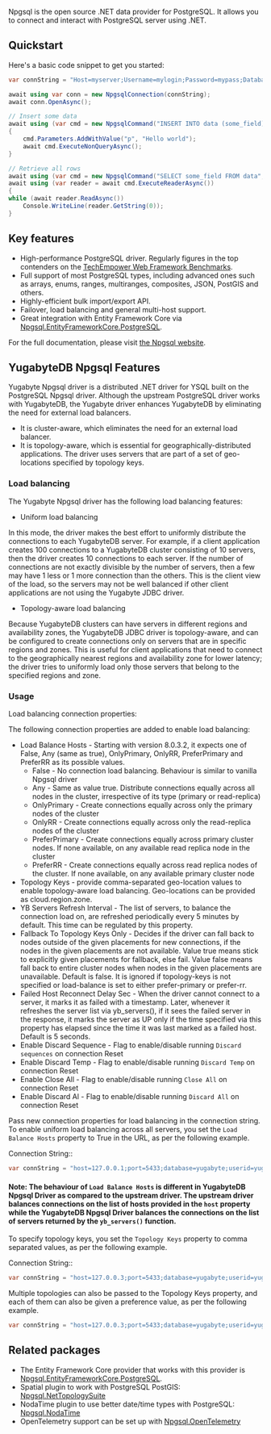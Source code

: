 Npgsql is the open source .NET data provider for PostgreSQL. It allows you to connect and interact with PostgreSQL server using .NET.

## Quickstart

Here's a basic code snippet to get you started:

```csharp
var connString = "Host=myserver;Username=mylogin;Password=mypass;Database=mydatabase";

await using var conn = new NpgsqlConnection(connString);
await conn.OpenAsync();

// Insert some data
await using (var cmd = new NpgsqlCommand("INSERT INTO data (some_field) VALUES (@p)", conn))
{
    cmd.Parameters.AddWithValue("p", "Hello world");
    await cmd.ExecuteNonQueryAsync();
}

// Retrieve all rows
await using (var cmd = new NpgsqlCommand("SELECT some_field FROM data", conn))
await using (var reader = await cmd.ExecuteReaderAsync())
{
while (await reader.ReadAsync())
    Console.WriteLine(reader.GetString(0));
}
```

## Key features

* High-performance PostgreSQL driver. Regularly figures in the top contenders on the [TechEmpower Web Framework Benchmarks](https://www.techempower.com/benchmarks/).
* Full support of most PostgreSQL types, including advanced ones such as arrays, enums, ranges, multiranges, composites, JSON, PostGIS and others.
* Highly-efficient bulk import/export API.
* Failover, load balancing and general multi-host support.
* Great integration with Entity Framework Core via [Npgsql.EntityFrameworkCore.PostgreSQL](https://www.nuget.org/packages/Npgsql.EntityFrameworkCore.PostgreSQL). 

For the full documentation, please visit [the Npgsql website](https://www.npgsql.org).

## YugabyteDB Npgsql Features


Yugabyte Npgsql driver is a distributed .NET driver for YSQL built on the PostgreSQL Npgsql driver. Although the upstream PostgreSQL driver works with YugabyteDB, the Yugabyte driver enhances YugabyteDB by eliminating the need for external load balancers.

* It is cluster-aware, which eliminates the need for an external load balancer.
* It is topology-aware, which is essential for geographically-distributed applications. The driver uses servers that are part of a set of geo-locations specified by topology keys.

### Load balancing

The Yugabyte Npgsql driver has the following load balancing features:

* Uniform load balancing

In this mode, the driver makes the best effort to uniformly distribute the connections to each YugabyteDB server. For example, if a client application creates 100 connections to a YugabyteDB cluster consisting of 10 servers, then the driver creates 10 connections to each server. If the number of connections are not exactly divisible by the number of servers, then a few may have 1 less or 1 more connection than the others. This is the client view of the load, so the servers may not be well balanced if other client applications are not using the Yugabyte JDBC driver.

* Topology-aware load balancing

Because YugabyteDB clusters can have servers in different regions and availability zones, the YugabyteDB JDBC driver is topology-aware, and can be configured to create connections only on servers that are in specific regions and zones. This is useful for client applications that need to connect to the geographically nearest regions and availability zone for lower latency; the driver tries to uniformly load only those servers that belong to the specified regions and zone.

### Usage

Load balancing connection properties:

The following connection properties are added to enable load balancing:

* Load Balance Hosts - Starting with version 8.0.3.2, it expects one of False, Any (same as true), OnlyPrimary, OnlyRR, PreferPrimary and PreferRR as its possible values.
  * False - No connection load balancing. Behaviour is similar to vanilla Npgsql driver 
  * Any - Same as value true. Distribute connections equally across all nodes in the cluster, irrespective of its type (primary or read-replica)
  * OnlyPrimary - Create connections equally across only the primary nodes of the cluster 
  * OnlyRR - Create connections equally across only the read-replica nodes of the cluster 
  * PreferPrimary - Create connections equally across primary cluster nodes. If none available, on any available read replica node in the cluster 
  * PreferRR - Create connections equally across read replica nodes of the cluster. If none available, on any available primary cluster node
* Topology Keys - provide comma-separated geo-location values to enable topology-aware load balancing. Geo-locations can be provided as cloud.region.zone.
* YB Servers Refresh Interval - The list of servers, to balance the connection load on, are refreshed periodically every 5 minutes by default. This time can be regulated by this property.
* Fallback To Topology Keys Only - Decides if the driver can fall back to nodes outside of the given placements for new connections, if the nodes in the given placements are not available. Value true means stick to explicitly given placements for fallback, else fail. Value false means fall back to entire cluster nodes when nodes in the given placements are unavailable. Default is false. It is ignored if topology-keys is not specified or load-balance is set to either prefer-primary or prefer-rr. 
* Failed Host Reconnect Delay Sec - When the driver cannot connect to a server, it marks it as failed with a timestamp. Later, whenever it refreshes the server list via yb_servers(), if it sees the failed server in the response, it marks the server as UP only if the time specified via this property has elapsed since the time it was last marked as a failed host. Default is 5 seconds.
* Enable Discard Sequence - Flag to enable/disable running `Discard sequences` on connection Reset
* Enable Discard Temp - Flag to enable/disable running `Discard Temp` on connection Reset
* Enable Close All - Flag to enable/disable running `Close All` on connection Reset
* Enable Discard Al - Flag to enable/disable running `Discard All` on connection Reset

Pass new connection properties for load balancing in the connection string. To enable uniform load balancing across all servers, you set the `Load Balance Hosts` property to True in the URL, as per the following example.

Connection String::

```csharp
var connString = "host=127.0.0.1;port=5433;database=yugabyte;userid=yugabyte;password=yugsbyte;Load Balance Hosts=true;Timeout=0";
```

#### Note: The behaviour of `Load Balance Hosts` is different in YugabyteDB Npgsql Driver as compared to the upstream driver. The upstream driver balances connections on the list of hosts provided in the `host` property while the YugabyteDB Npgsql Driver balances the connections on the list of servers returned by the `yb_servers()` function.

To specify topology keys, you set the `Topology Keys` property to comma separated values, as per the following example.

Connection String::

```csharp
var connString = "host=127.0.0.3;port=5433;database=yugabyte;userid=yugabyte;password=yugsbyte;Load Balance Hosts=true;Timeout=0;Topology Keys=cloud.region.zone";
```

Multiple topologies can also be passed to the Topology Keys property, and each of them can also be given a preference value, as per the following example.

```csharp
var connString = "host=127.0.0.3;port=5433;database=yugabyte;userid=yugabyte;password=yugsbyte;Load Balance Hosts=true;Timeout=0;Topology Keys=cloud1.region1.zone1:1,cloud2.region2.zone2:2";
```

## Related packages

* The Entity Framework Core provider that works with this provider is [Npgsql.EntityFrameworkCore.PostgreSQL](https://www.nuget.org/packages/Npgsql.EntityFrameworkCore.PostgreSQL).
* Spatial plugin to work with PostgreSQL PostGIS: [Npgsql.NetTopologySuite](https://www.nuget.org/packages/Npgsql.NetTopologySuite)
* NodaTime plugin to use better date/time types with PostgreSQL: [Npgsql.NodaTime](https://www.nuget.org/packages/Npgsql.NodaTime)
* OpenTelemetry support can be set up with [Npgsql.OpenTelemetry](https://www.nuget.org/packages/Npgsql.OpenTelemetry)
